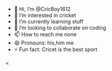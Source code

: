 - 👋 Hi, I’m @CricBoy1612
- 👀 I’m interested in cricket
- 🌱 I’m currently learning stuff
- 💞️ I’m looking to collaborate on coding
- 📫 How to reach me none
- 😄 Pronouns: his,him me
- ⚡ Fun fact: Cricet is the best sport

<
